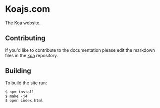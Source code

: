 
# Koajs.com

  The Koa website.

## Contributing

 If you'd like to contribute to the documentation please
 edit the markdown files in the [koa](https://github.com/koajs/koa/tree/master/docs)
 repository.

## Building

  To build the site run:

```
$ npm install
$ make -j4
$ open index.html
```
